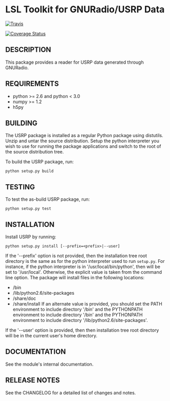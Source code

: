 LSL Toolkit for GNURadio/USRP Data
==================================

[![Travis](https://travis-ci.org/lwa-project/usrp.svg?branch=master)](https://travis-ci.org/lwa-project/ursp.svg?branch=master)

[![Coverage Status](https://coveralls.io/repos/github/lwa-project/usrp/badge.svg?branch=master)](https://coveralls.io/github/lwa-project/usrp?branch=master)

DESCRIPTION
-----------
This package provides a reader for USRP data generated through GNURadio.

REQUIREMENTS
------------
  * python >= 2.6 and python < 3.0
  * numpy >= 1.2
  * h5py

BUILDING
--------
The USRP package is installed as a regular Python package using distutils.  
Unzip and untar the source distribution. Setup the python interpreter you 
wish to use for running the package applications and switch to the root of 
the source distribution tree.

To build the USRP package, run:
    
    python setup.py build

TESTING
-------
To test the as-build USRP package, run:
    
    python setup.py test

INSTALLATION
------------
Install USRP by running:
    
    python setup.py install [--prefix=<prefix>|--user]

If the '--prefix' option is not provided, then the installation 
tree root directory is the same as for the python interpreter used 
to run `setup.py`.  For instance, if the python interpreter is in
'/usr/local/bin/python', then <prefix> will be set to '/usr/local'.
Otherwise, the explicit <prefix> value is taken from the command line
option.  The package will install files in the following locations:
  * <prefix>/bin
  * <prefix>/lib/python2.6/site-packages
  * <prefix>/share/doc
  * <prefix>/share/install
If an alternate <prefix> value is provided, you should set the PATH
environment to include directory '<prefix>/bin' and the PYTHONPATH
environment to include directory '<prefix>/bin' and the PYTHONPATH
environment to include directory '<prefix>/lib/python2.6/site-packages'.

If the '--user' option is provided, then then installation tree root 
directory will be in the current user's home directory.

DOCUMENTATION
-------------
See the module's internal documentation.

RELEASE NOTES
-------------
See the CHANGELOG for a detailed list of changes and notes.
